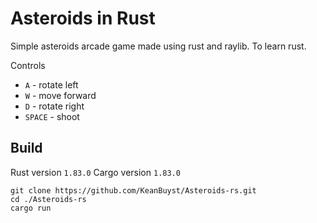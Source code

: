 # Asteroids in Rust

Simple asteroids arcade game made using rust
and raylib. To learn rust.

Controls
* `A` - rotate left
* `W` - move forward
* `D` - rotate right
* `SPACE` - shoot

## Build

Rust version `1.83.0`
Cargo version `1.83.0`

```
git clone https://github.com/KeanBuyst/Asteroids-rs.git
cd ./Asteroids-rs
cargo run
```